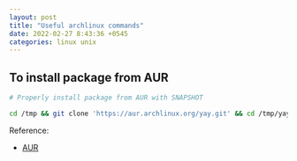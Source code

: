 ```yaml
---
layout: post
title: "Useful archlinux commands"
date: 2022-02-27 8:43:36 +0545
categories: linux unix
---
```


## To install package from AUR

```bash
# Properly install package from AUR with SNAPSHOT

cd /tmp && git clone 'https://aur.archlinux.org/yay.git' && cd /tmp/yay && makepkg -si && cd ~ && rm -rf /tmp/yay/
```

Reference: 
- [AUR](https://aur.archlinux.org/)

